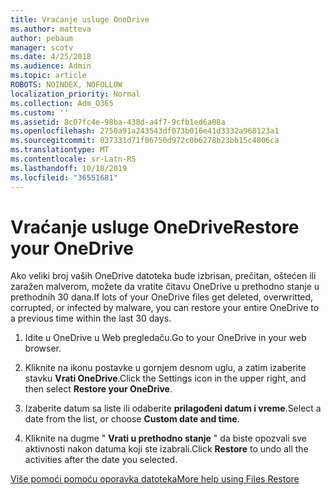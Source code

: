 ```yaml
---
title: Vraćanje usluge OneDrive
ms.author: matteva
author: pebaum
manager: scotv
ms.date: 4/25/2018
ms.audience: Admin
ms.topic: article
ROBOTS: NOINDEX, NOFOLLOW
localization_priority: Normal
ms.collection: Adm_O365
ms.custom: ''
ms.assetid: 8c07fc4e-98ba-438d-a4f7-9cfb1ed6a08a
ms.openlocfilehash: 2750a91a243543df073b016e41d3332a968123a1
ms.sourcegitcommit: 037331d71f06750d972c0b6278b23bb15c4806ca
ms.translationtype: MT
ms.contentlocale: sr-Latn-RS
ms.lasthandoff: 10/18/2019
ms.locfileid: "36551681"
---
```

# <a name="restore-your-onedrive"></a><span data-ttu-id="71b18-102">Vraćanje usluge OneDrive</span><span class="sxs-lookup"><span data-stu-id="71b18-102">Restore your OneDrive</span></span>

<span data-ttu-id="71b18-103">Ako veliki broj vaših OneDrive datoteka bude izbrisan, prečitan, oštećen ili zaražen malverom, možete da vratite čitavu OneDrive u prethodno stanje u prethodnih 30 dana.</span><span class="sxs-lookup"><span data-stu-id="71b18-103">If lots of your OneDrive files get deleted, overwritted, corrupted, or infected by malware, you can restore your entire OneDrive to a previous time within the last 30 days.</span></span>
  
1. <span data-ttu-id="71b18-104">Idite u OneDrive u Web pregledaču.</span><span class="sxs-lookup"><span data-stu-id="71b18-104">Go to your OneDrive in your web browser.</span></span>
    
2. <span data-ttu-id="71b18-105">Kliknite na ikonu postavke u gornjem desnom uglu, a zatim izaberite stavku **Vrati OneDrive**.</span><span class="sxs-lookup"><span data-stu-id="71b18-105">Click the Settings icon in the upper right, and then select **Restore your OneDrive**.</span></span>
    
3. <span data-ttu-id="71b18-106">Izaberite datum sa liste ili odaberite **prilagođeni datum i vreme**.</span><span class="sxs-lookup"><span data-stu-id="71b18-106">Select a date from the list, or choose **Custom date and time**.</span></span>
    
4. <span data-ttu-id="71b18-107">Kliknite na dugme " **Vrati u prethodno stanje** " da biste opozvali sve aktivnosti nakon datuma koji ste izabrali.</span><span class="sxs-lookup"><span data-stu-id="71b18-107">Click **Restore** to undo all the activities after the date you selected.</span></span> 
    
[<span data-ttu-id="71b18-108">Više pomoći pomoću oporavka datoteka</span><span class="sxs-lookup"><span data-stu-id="71b18-108">More help using Files Restore</span></span>](https://go.microsoft.com/fwlink/?linkid=872874)
  

